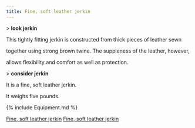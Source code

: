 ```yaml
---
title: Fine, soft leather jerkin
---
```


\> **look jerkin**

This tightly fitting jerkin is constructed from thick pieces of leather
sewn

together using strong brown twine. The suppleness of the leather,
however,

allows flexibility and comfort as well as protection.

\> **consider jerkin**

It is a fine, soft leather jerkin.

It weighs five pounds.

{% include Equipment.md %}

[Fine, soft leather jerkin](Category:_Leather_equipment "wikilink")
[Fine, soft leather jerkin](Category:_Body_items "wikilink")